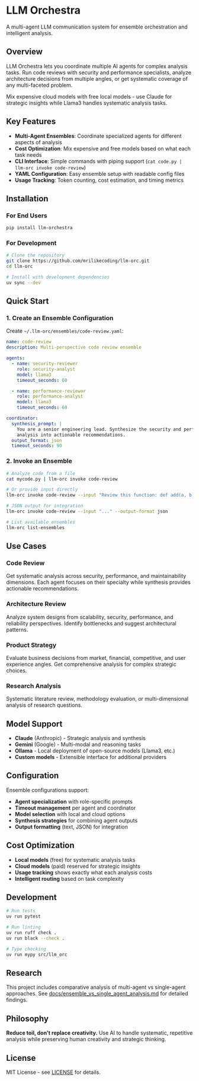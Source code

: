 # LLM Orchestra

A multi-agent LLM communication system for ensemble orchestration and intelligent analysis.

## Overview

LLM Orchestra lets you coordinate multiple AI agents for complex analysis tasks. Run code reviews with security and performance specialists, analyze architecture decisions from multiple angles, or get systematic coverage of any multi-faceted problem.

Mix expensive cloud models with free local models - use Claude for strategic insights while Llama3 handles systematic analysis tasks.

## Key Features

- **Multi-Agent Ensembles**: Coordinate specialized agents for different aspects of analysis
- **Cost Optimization**: Mix expensive and free models based on what each task needs
- **CLI Interface**: Simple commands with piping support (`cat code.py | llm-orc invoke code-review`)
- **YAML Configuration**: Easy ensemble setup with readable config files
- **Usage Tracking**: Token counting, cost estimation, and timing metrics

## Installation

### For End Users
```bash
pip install llm-orchestra
```

### For Development
```bash
# Clone the repository
git clone https://github.com/mrilikecoding/llm-orc.git
cd llm-orc

# Install with development dependencies
uv sync --dev
```

## Quick Start

### 1. Create an Ensemble Configuration

Create `~/.llm-orc/ensembles/code-review.yaml`:

```yaml
name: code-review
description: Multi-perspective code review ensemble

agents:
  - name: security-reviewer
    role: security-analyst
    model: llama3
    timeout_seconds: 60

  - name: performance-reviewer
    role: performance-analyst  
    model: llama3
    timeout_seconds: 60

coordinator:
  synthesis_prompt: |
    You are a senior engineering lead. Synthesize the security and performance 
    analysis into actionable recommendations.
  output_format: json
  timeout_seconds: 90
```

### 2. Invoke an Ensemble

```bash
# Analyze code from a file
cat mycode.py | llm-orc invoke code-review

# Or provide input directly
llm-orc invoke code-review --input "Review this function: def add(a, b): return a + b"

# JSON output for integration
llm-orc invoke code-review --input "..." --output-format json

# List available ensembles
llm-orc list-ensembles
```

## Use Cases

### Code Review
Get systematic analysis across security, performance, and maintainability dimensions. Each agent focuses on their specialty while synthesis provides actionable recommendations.

### Architecture Review  
Analyze system designs from scalability, security, performance, and reliability perspectives. Identify bottlenecks and suggest architectural patterns.

### Product Strategy
Evaluate business decisions from market, financial, competitive, and user experience angles. Get comprehensive analysis for complex strategic choices.

### Research Analysis
Systematic literature review, methodology evaluation, or multi-dimensional analysis of research questions.

## Model Support

- **Claude** (Anthropic) - Strategic analysis and synthesis
- **Gemini** (Google) - Multi-modal and reasoning tasks  
- **Ollama** - Local deployment of open-source models (Llama3, etc.)
- **Custom models** - Extensible interface for additional providers

## Configuration

Ensemble configurations support:

- **Agent specialization** with role-specific prompts
- **Timeout management** per agent and coordinator
- **Model selection** with local and cloud options
- **Synthesis strategies** for combining agent outputs
- **Output formatting** (text, JSON) for integration

## Cost Optimization

- **Local models** (free) for systematic analysis tasks
- **Cloud models** (paid) reserved for strategic insights
- **Usage tracking** shows exactly what each analysis costs
- **Intelligent routing** based on task complexity

## Development

```bash
# Run tests
uv run pytest

# Run linting
uv run ruff check .
uv run black --check .

# Type checking
uv run mypy src/llm_orc
```

## Research

This project includes comparative analysis of multi-agent vs single-agent approaches. See [docs/ensemble_vs_single_agent_analysis.md](docs/ensemble_vs_single_agent_analysis.md) for detailed findings.

## Philosophy

**Reduce toil, don't replace creativity.** Use AI to handle systematic, repetitive analysis while preserving human creativity and strategic thinking.

## License

MIT License - see [LICENSE](LICENSE) for details.